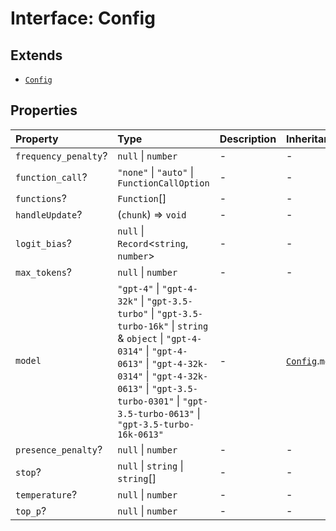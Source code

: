 # Interface: Config

## Extends

- [`Config`](../../Base/interfaces/Config.md)

## Properties

| Property | Type | Description | Inheritance | Source |
| :------ | :------ | :------ | :------ | :------ |
| `frequency_penalty`? | `null` \| `number` | - | - | [src/model/types.ts:56](https://github.com/dexaai/llm-tools/blob/1257af6/src/model/types.ts#L56) |
| `function_call`? | `"none"` \| `"auto"` \| `FunctionCallOption` | - | - | [src/model/types.ts:57](https://github.com/dexaai/llm-tools/blob/1257af6/src/model/types.ts#L57) |
| `functions`? | `Function`[] | - | - | [src/model/types.ts:58](https://github.com/dexaai/llm-tools/blob/1257af6/src/model/types.ts#L58) |
| `handleUpdate`? | (`chunk`) => `void` | - | - | [src/model/types.ts:55](https://github.com/dexaai/llm-tools/blob/1257af6/src/model/types.ts#L55) |
| `logit_bias`? | `null` \| `Record`\<`string`, `number`\> | - | - | [src/model/types.ts:59](https://github.com/dexaai/llm-tools/blob/1257af6/src/model/types.ts#L59) |
| `max_tokens`? | `null` \| `number` | - | - | [src/model/types.ts:60](https://github.com/dexaai/llm-tools/blob/1257af6/src/model/types.ts#L60) |
| `model` | `"gpt-4"` \| `"gpt-4-32k"` \| `"gpt-3.5-turbo"` \| `"gpt-3.5-turbo-16k"` \| `string` & `object` \| `"gpt-4-0314"` \| `"gpt-4-0613"` \| `"gpt-4-32k-0314"` \| `"gpt-4-32k-0613"` \| `"gpt-3.5-turbo-0301"` \| `"gpt-3.5-turbo-0613"` \| `"gpt-3.5-turbo-16k-0613"` | - | [`Config`](../../Base/interfaces/Config.md).`model` | [src/model/types.ts:61](https://github.com/dexaai/llm-tools/blob/1257af6/src/model/types.ts#L61) |
| `presence_penalty`? | `null` \| `number` | - | - | [src/model/types.ts:62](https://github.com/dexaai/llm-tools/blob/1257af6/src/model/types.ts#L62) |
| `stop`? | `null` \| `string` \| `string`[] | - | - | [src/model/types.ts:63](https://github.com/dexaai/llm-tools/blob/1257af6/src/model/types.ts#L63) |
| `temperature`? | `null` \| `number` | - | - | [src/model/types.ts:64](https://github.com/dexaai/llm-tools/blob/1257af6/src/model/types.ts#L64) |
| `top_p`? | `null` \| `number` | - | - | [src/model/types.ts:65](https://github.com/dexaai/llm-tools/blob/1257af6/src/model/types.ts#L65) |
